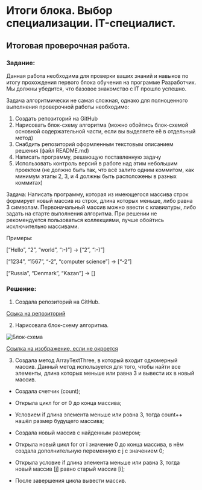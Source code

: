 # Итоги блока. Выбор специализации. IT-специалист.

## Итоговая проверочная работа.

### **Задание:**

Данная работа необходима для проверки ваших знаний и навыков по итогу прохождения первого блока обучения на программе Разработчик. Мы должны убедится, что базовое знакомство с IT прошло успешно.

Задача алгоритмически не самая сложная, однако для полноценного выполнения проверочной работы необходимо:

1. Создать репозиторий на GitHub
2. Нарисовать блок-схему алгоритма (можно обойтись блок-схемой основной содержательной части, если вы выделяете её в отдельный метод)
3. Снабдить репозиторий оформленным текстовым описанием решения (файл README.md)
4. Написать программу, решающую поставленную задачу
5. Использовать контроль версий в работе над этим небольшим проектом (не должно быть так, что всё залито одним коммитом, как минимум этапы 2, 3, и 4 должны быть расположены в разных коммитах)

Задача: Написать программу, которая из имеющегося массива строк формирует новый массив из строк, длина которых меньше, либо равна 3 символам. Первоначальный массив можно ввести с клавиатуры, либо задать на старте выполнения алгоритма. При решении не рекомендуется пользоваться коллекциями, лучше обойтись исключительно массивами.

Примеры:

[“Hello”, “2”, “world”, “:-)”] → [“2”, “:-)”]

[“1234”, “1567”, “-2”, “computer science”] → [“-2”]

[“Russia”, “Denmark”, “Kazan”] → []

### **Решение:**

1. Создала репозиторий на GitHub.

[Ссыка на репозиторий](https://github.com/AnastasiyaKolobkova/FinalProject)

2. Нарисовалa блок-схему алгоритма.

![Блок-схема](BlockDiagram.jpg)

[Ссылка на изображение, если не окроется](https://ltdfoto.ru/image/X2Fh5u)

3. Создала метод ArrayTextThree, в который входит одномерный массив. Данный метод используется для того, чтобы найти все элементы, длина которых меньше или равна 3 и вывести их в новый массив.


+ Создала счетчик (count);

+ Открыла цикл for от 0 до конца массива;

+ Условием if длина элемента меньше или ровна 3, тогда count++ нашёл размер будущего массива;

+ Создала новый массив с найденным размером;

+ Открыла новый цикл for от i значение 0 до конца массива, в нём создала дополнительную переменную с j c значением 0;

+ Открыла условие if длина элемента меньше или равна 3, тогда новый массив [j] равно старый массив [i];

+ После завершения цикла вывести массив.


